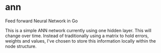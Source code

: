 ann
===

Feed forward Neural Network in Go


This is a simple ANN network currently using one hidden layer. This will change over time. Instead of traditionally using a matrix
to hold errors, weights and values, I've chosen to store this information locally within the node structure.
